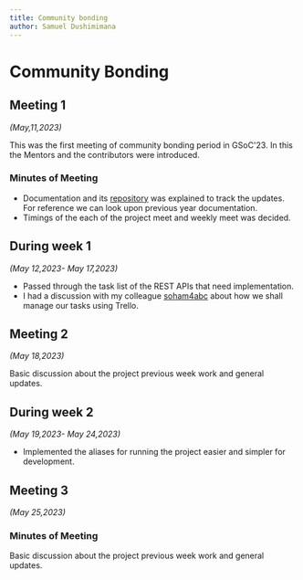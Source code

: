```yaml
---
title: Community bonding
author: Samuel Dushimimana
---
```

<!--
SPDX-License-Identifier: CC-BY-SA-4.0

SPDX-FileCopyrightText: 2023 Samuel Dushimimana <dushsam100@gmail.com>
-->

# Community Bonding

## Meeting 1

*(May,11,2023)*

This was the first meeting of community bonding period in GSoC'23. In this the
Mentors and the contributors were introduced.

### Minutes of Meeting

* Documentation and its
  [repository](https://fossology.github.io/gsoc/docs/2023/) was explained to
  track the updates. For reference we can look upon previous year documentation.
* Timings of the each of the project meet and weekly meet was decided.

## During week 1

*(May 12,2023- May 17,2023)*

* Passed through the task list of the REST APIs that need implementation.
* I had a discussion with my colleague [soham4abc](https://github.com/soham4abc) about how we shall manage our tasks using Trello.

## Meeting 2

*(May 18,2023)*

Basic discussion about the project previous week work and general updates.

## During week 2

*(May 19,2023- May 24,2023)*

* Implemented the aliases for running the project easier and simpler for development.

## Meeting 3

*(May 25,2023)*

### Minutes of Meeting

Basic discussion about the project previous week work and general updates.

